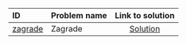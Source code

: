 | ID | Problem name | Link to solution |
|:---|:---|:---:|
| [zagrade](https://open.kattis.com/problems/zagrade) | Zagrade | [Solution](https://github.com/versenyi98/kattis-solutions/tree/main/solutions/Zagrade)|
